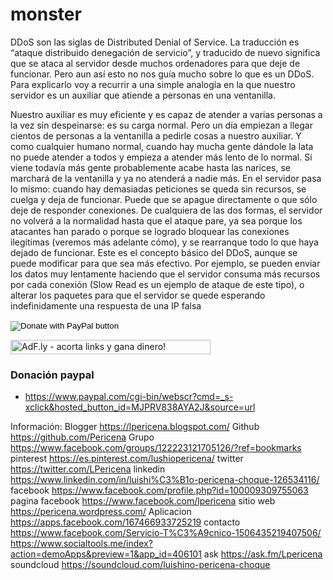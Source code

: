 # monster
DDoS son las siglas de Distributed Denial of Service. La traducción es “ataque distribuido denegación de servicio”, y traducido de nuevo significa que se ataca al servidor desde muchos ordenadores para que deje de funcionar.
Pero aun así esto no nos guía mucho sobre lo que es un DDoS. Para explicarlo voy a recurrir a una simple analogía en la que nuestro servidor es un auxiliar que atiende a personas en una ventanilla.

Nuestro auxiliar es muy eficiente y es capaz de atender a varias personas a la vez sin despeinarse: es su carga normal. Pero un día empiezan a llegar cientos de personas a la ventanilla a pedirle cosas a nuestro auxiliar. Y como cualquier humano normal, cuando hay mucha gente dándole la lata no puede atender a todos y empieza a atender más lento de lo normal. Si viene todavía más gente probablemente acabe hasta las narices, se marchará de la ventanilla y ya no atenderá a nadie más.
En el servidor pasa lo mismo: cuando hay demasiadas peticiones se queda sin recursos, se cuelga y deja de funcionar. Puede que se apague directamente o que sólo deje de responder conexiones. De cualquiera de las dos formas, el servidor no volverá a la normalidad hasta que el ataque pare, ya sea porque los atacantes han parado o porque se logrado bloquear las conexiones ilegítimas (veremos más adelante cómo), y se rearranque todo lo que haya dejado de funcionar.
Este es el concepto básico del DDoS, aunque se puede modificar para que sea más efectivo. Por ejemplo, se pueden enviar los datos muy lentamente haciendo que el servidor consuma más recursos por cada conexión (Slow Read es un ejemplo de ataque de este tipo), o alterar los paquetes para que el servidor se quede esperando indefinidamente una respuesta de una IP falsa

<form action="https://www.paypal.com/cgi-bin/webscr" method="post" target="_top">
<input type="hidden" name="cmd" value="_s-xclick" />
<input type="hidden" name="hosted_button_id" value="MJPRV838AYA2J" />
<input type="image" src="https://www.paypalobjects.com/en_US/i/btn/btn_donateCC_LG.gif" border="0" name="submit" title="PayPal - The safer, easier way to pay online!" alt="Donate with PayPal button" />
<img alt="" border="0" src="https://www.paypal.com/en_BO/i/scr/pixel.gif" width="1" height="1" />
</form>
<!-- Start of adf.ly banner code --><a href="https://join-adf.ly/21179079"><img border="0" src="https://cdn.ay.gy/images/banners/adfly.350x19.1.png" width="320" height="23" title="AdF.ly - acorta links y gana dinero!" /></a>
<!-- End of adf.ly banner code -->

### Donación paypal
- https://www.paypal.com/cgi-bin/webscr?cmd=_s-xclick&hosted_button_id=MJPRV838AYA2J&source=url

Información:
Blogger          https://lpericena.blogspot.com/
Github            https://github.com/Pericena
Grupo            https://www.facebook.com/groups/122223121705126/?ref=bookmarks
pinterest        https://es.pinterest.com/lushiopericena/
twitter             https://twitter.com/LPericena
linkedin          https://www.linkedin.com/in/luishi%C3%B1o-pericena-choque-126534116/
facebook       https://www.facebook.com/profile.php?id=100009309755063
pagina facebook  https://www.facebook.com/lpericena
sitio web        https://pericena.wordpress.com/
Aplicacion     https://apps.facebook.com/167466933725219
contacto        https://www.facebook.com/Servicio-T%C3%A9cnico-1506435219407506/
https://www.socialtools.me/index?action=demoApps&preview=1&app_id=406101
ask      https://ask.fm/Lpericena
soundcloud   https://soundcloud.com/luishino-pericena-choque
